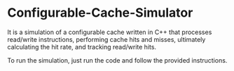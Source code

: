 # Configurable-Cache-Simulator
It is a simulation of a configurable cache written in C++ that processes read/write instructions, performing cache hits and misses, ultimately calculating the hit rate, and tracking read/write hits.

To run the simulation, just run the code and follow the provided instructions.
